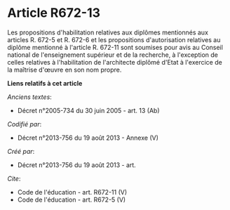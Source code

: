 # Article R672-13

Les propositions d'habilitation relatives aux diplômes mentionnés aux articles R. 672-5 et R. 672-6 et les propositions
d'autorisation relatives au diplôme mentionné à l'article R. 672-11 sont soumises pour avis au Conseil national de
l'enseignement supérieur et de la recherche, à l'exception de celles relatives à l'habilitation de l'architecte diplômé
d'Etat à l'exercice de la maîtrise d'œuvre en son nom propre.

**Liens relatifs à cet article**

_Anciens textes_:

  - Décret n°2005-734 du 30 juin 2005 - art. 13 (Ab)

_Codifié par_:

  - Décret n°2013-756 du 19 août 2013 -  Annexe (V)

_Créé par_:

  - Décret n°2013-756 du 19 août 2013 - art.

_Cite_:

  - Code de l'éducation - art. R672-11 (V)
  - Code de l'éducation - art. R672-5 (V)
